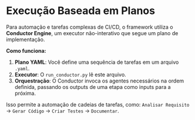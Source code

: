 # Execução Baseada em Planos

Para automação e tarefas complexas de CI/CD, o framework utiliza o **Conductor Engine**, um executor não-interativo que segue um plano de implementação.

**Como funciona:**
1.  **Plano YAML**: Você define uma sequência de tarefas em um arquivo `.yaml`.
2.  **Executor**: O `run_conductor.py` lê este arquivo.
3.  **Orquestração**: O Conductor invoca os agentes necessários na ordem definida, passando os outputs de uma etapa como inputs para a próxima.

Isso permite a automação de cadeias de tarefas, como: `Analisar Requisito` -> `Gerar Código` -> `Criar Testes` -> `Documentar`.
